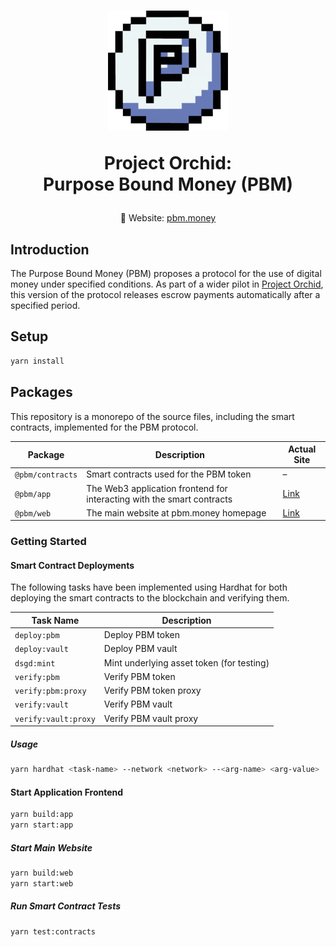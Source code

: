 <h1 align="center">
    <img src="docs/images/logo.png" alt="Purpose Bound Money (PBM)" />
    <p align="center">Project Orchid:<br/>Purpose Bound Money (PBM)</p>
</h1>
<p align="center">
    🔗 Website: <a href="https://pbm.money" target="_blank">pbm.money</a>
</p>

## Introduction

The Purpose Bound Money (PBM) proposes a protocol for the use of digital money under specified conditions. As part of a wider pilot in <a href="https://www.mas.gov.sg/publications/monographs-or-information-paper/2022/project-orchid-whitepaper" target="_blank">Project Orchid</a>, this version of the protocol releases escrow payments automatically after a specified period.

## Setup

```bash
yarn install
```

## Packages

This repository is a monorepo of the source files, including the smart contracts, implemented for the PBM protocol.

| Package          | Description                                                            | Actual Site                   |
| ---------------- | ---------------------------------------------------------------------- | ----------------------------- |
| `@pbm/contracts` | Smart contracts used for the PBM token                                 | –                             |
| `@pbm/app`       | The Web3 application frontend for interacting with the smart contracts | [Link](https://app.pbm.money) |
| `@pbm/web`       | The main website at pbm.money homepage                                 | [Link](https://pbm.money)     |

### Getting Started

#### Smart Contract Deployments

The following tasks have been implemented using Hardhat for both deploying the smart contracts to the blockchain and verifying them.

| Task Name            | Description                               |
| -------------------- | ----------------------------------------- |
| `deploy:pbm`         | Deploy PBM token                          |
| `deploy:vault`       | Deploy PBM vault                          |
| `dsgd:mint`          | Mint underlying asset token (for testing) |
| `verify:pbm`         | Verify PBM token                          |
| `verify:pbm:proxy`   | Verify PBM token proxy                    |
| `verify:vault`       | Verify PBM vault                          |
| `verify:vault:proxy` | Verify PBM vault proxy                    |

##### Usage

```bash
yarn hardhat <task-name> --network <network> --<arg-name> <arg-value>
```

#### Start Application Frontend

```bash
yarn build:app
yarn start:app
```

##### Start Main Website

```bash
yarn build:web
yarn start:web
```

##### Run Smart Contract Tests

```bash
yarn test:contracts
```
